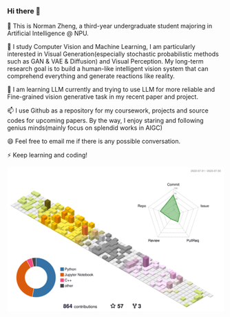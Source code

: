 ### Hi there 👋

🔭 This is Norman Zheng, a third-year undergraduate student majoring in Artificial Intelligence @ NPU.

🌱 I study Computer Vision and Machine Learning, I am particularly interested in Visual Generation(especially stochastic probabilistic methods such as GAN & VAE & Diffusion) and Visual Perception. My long-term research goal is to build a human-like intelligent vision system that can comprehend everything and generate reactions like reality.

🤔 I am learning LLM currently and trying to use LLM for more reliable and Fine-grained vision generative task in my recent paper and project.

📫 I use Github as a repository for my coursework, projects and source codes for upcoming papers. By the way, I enjoy staring and following genius minds(mainly focus on splendid works in AIGC)

😄 Feel free to email me if there is any possible conversation.

⚡ Keep learning and coding!

<!-- ![Christmas's GitHub stats](https://github-readme-stats.vercel.app/api?username=DuNGEOnmassster&show_icons=true) -->

![Contributions in 3D](/profile-3d-contrib/profile-season-animate.svg)

<!-- [![Top Langs](https://github-readme-stats.vercel.app/api/top-langs/?username=DuNGEOnmassster&layout=compact)](https://github.com/Christmas/github-readme-stats) -->

<!-- 
[![GitHub](https://img.shields.io/badge/dynamic/json?logo=github&label=GitHub&labelColor=495867&color=495867&query=%24.data.totalSubs&url=https%3A%2F%2Fapi.spencerwoo.com%2Fsubstats%2F%3Fsource%3Dgithub%26queryKey%3Dhayschan&style=flat-square)](https://github.com/DuNGEOnmassster) -->

<!-- GitHub Activity Graph GitHub 活动图 -->
<!-- <table align="center">
  <tr>
    <td><img src="https://github-readme-activity-graph.vercel.app/graph?username=DuNGEOnmassster&theme=xcode&bg_color=FF000000&hide_border=true" alt="Activity"/></td>
  </tr> -->
</table>

<!-- ![Visitor Count](https://profile-counter.glitch.me/Christmas/count.svg) -->

<!--
**DuNGEOnmassster/DuNGEOnmassster** is a ✨ _special_ ✨ repository because its `README.md` (this file) appears on your GitHub profile.

Here are some ideas to get you started:

- 🔭 I’m currently working on ...
- 🌱 I’m currently learning ...
- 👯 I’m looking to collaborate on ...
- 🤔 I’m looking for help with ...
- 💬 Ask me about ...
- 📫 How to reach me: ...
- 😄 Pronouns: ...
- ⚡ Fun fact: ...
-->
